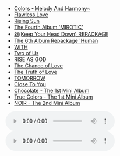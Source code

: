 

<html>

<head> 
<meta charset="utf-8"> 
<title>TVXQ</title> 
</head>
<body>

<ul>
	<li><a href="http://wargreymon.me/TVXQ/Colors ~Melody And Harmony~">Colors ~Melody And Harmony~</a></li>
	<li><a href="http://wargreymon.me/TVXQ/Flawless Love">Flawless Love</a></li>
	<li><a href="http://wargreymon.me/TVXQ/Rising Sun">Rising Sun</a></li>
	<li><a href="http://wargreymon.me/TVXQ/The Fourth Album 'MIROTIC'">The Fourth Album 'MIROTIC'</a></li>
	<li><a href="http://wargreymon.me/TVXQ/왜(Keep Your Head Down) REPACKAGE">왜(Keep Your Head Down) REPACKAGE</a></li>
	<li><a href="http://wargreymon.me/TVXQ/The 6th Album Repackage 'Human">The 6th Album Repackage 'Human</a></li>
	<li><a href="http://wargreymon.me/TVXQ/WITH">WITH</a></li>
	<li><a href="http://wargreymon.me/TVXQ/Two of Us">Two of Us</a></li>
	<li><a href="http://wargreymon.me/TVXQ/RISE AS GOD">RISE AS GOD</a></li>
	<li><a href="http://wargreymon.me/TVXQ/The Chance of Love">The Chance of Love</a></li>
	<li><a href="http://wargreymon.me/TVXQ/The Truth of Love">The Truth of Love	</a></li>
	<li><a href="http://wargreymon.me/TVXQ/TOMORROW">TOMORROW</a></li>
	<li><a href="http://wargreymon.me/TVXQ/Close To You">Close To You</a></li>
	<li><a href="http://wargreymon.me/TVXQ/Chocolate">Chocolate - The 1st Mini Album</a></li>
	<li><a href="http://wargreymon.me/TVXQ/True Colors - The 1st Mini Album">True Colors - The 1st Mini Album</a></li>
	<li><a href="http://wargreymon.me/TVXQ/NOIR - The 2nd Mini Album">NOIR - The 2nd Mini Album</a></li>
</ul>

<script>
    document.write("Love In The Ice\n");
</script>




<audio controls>
  <source src="The Fourth Album 'MIROTIC'/Love In The Ice.mp3" type="audio/mpeg">
  <source src="The Fourth Album 'MIROTIC'/Love In The Ice.ogg" type="audio/ogg">
  <embed height="50" width="100" src="The Fourth Album 'MIROTIC'/Love In The Ice.mp3">
</audio>
<script>
    document.write("\n");
</script>

<script>
    document.write("All That Love\n");
</script>


<audio controls>
  <source src="All That Love.mp3" type="audio/mpeg">
  <source src="All That Love.ogg" type="audio/ogg">
  <embed height="50" width="100" src="All That Love.mp3">
</audio>
</body>
</html>

